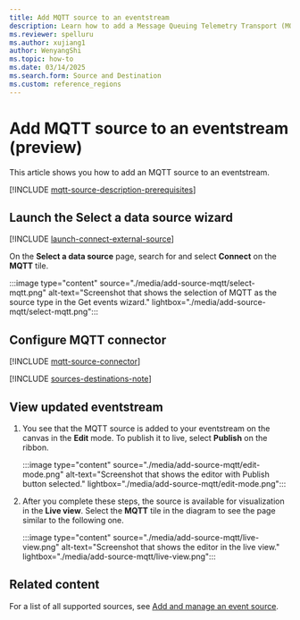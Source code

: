 ```yaml
---
title: Add MQTT source to an eventstream
description: Learn how to add a Message Queuing Telemetry Transport (MQTT) source to an eventstream. This feature is currently in preview.
ms.reviewer: spelluru
ms.author: xujiang1
author: WenyangShi
ms.topic: how-to
ms.date: 03/14/2025
ms.search.form: Source and Destination
ms.custom: reference_regions
---
```


# Add MQTT source to an eventstream (preview)
This article shows you how to add an MQTT source to an eventstream. 

[!INCLUDE [mqtt-source-description-prerequisites](./includes/mqtt-source-description-prerequisites.md)]

## Launch the Select a data source wizard
[!INCLUDE [launch-connect-external-source](./includes/launch-connect-external-source.md)]

On the **Select a data source** page, search for and select **Connect** on the **MQTT** tile.

:::image type="content" source="./media/add-source-mqtt/select-mqtt.png" alt-text="Screenshot that shows the selection of MQTT as the source type in the Get events wizard." lightbox="./media/add-source-mqtt/select-mqtt.png":::

## Configure MQTT connector
[!INCLUDE [mqtt-source-connector](./includes/mqtt-source-connector.md)]

[!INCLUDE [sources-destinations-note](./includes/sources-destinations-note.md)]

## View updated eventstream

1. You see that the MQTT source is added to your eventstream on the canvas in the **Edit** mode. To publish it to live, select **Publish** on the ribbon.

    :::image type="content" source="./media/add-source-mqtt/edit-mode.png" alt-text="Screenshot that shows the editor with Publish button selected." lightbox="./media/add-source-mqtt/edit-mode.png":::
1. After you complete these steps, the source is available for visualization in the **Live view**. Select the **MQTT** tile in the diagram to see the page similar to the following one.

    :::image type="content" source="./media/add-source-mqtt/live-view.png" alt-text="Screenshot that shows the editor in the live view." lightbox="./media/add-source-mqtt/live-view.png":::

## Related content
For a list of all supported sources, see [Add and manage an event source](add-manage-eventstream-sources.md).
